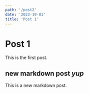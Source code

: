 ```yaml
---
path: '/post2'
date: '2023-19-01'
title: 'Post 1'
---
```


# Post 1

This is the first post.

## new markdown post _yup_

This is a new markdown post.